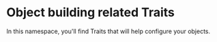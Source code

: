 # Object building related Traits

In this namespace, you'll find Traits that will help configure your objects.
